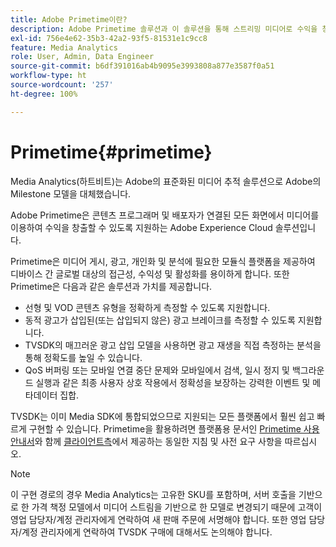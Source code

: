 ```yaml
---
title: Adobe Primetime이란?
description: Adobe Primetime 솔루션과 이 솔루션을 통해 스트리밍 미디어로 수익을 창출하는 방법을 알아봅니다.
exl-id: 756e4e62-35b3-42a2-93f5-81531e1c9cc8
feature: Media Analytics
role: User, Admin, Data Engineer
source-git-commit: b6df391016ab4b9095e3993808a877e3587f0a51
workflow-type: ht
source-wordcount: '257'
ht-degree: 100%

---
```


# Primetime{#primetime}

Media Analytics(하트비트)는 Adobe의 표준화된 미디어 추적 솔루션으로 Adobe의 Milestone 모델을 대체했습니다.

Adobe Primetime은 콘텐츠 프로그래머 및 배포자가 연결된 모든 화면에서 미디어를 이용하여 수익을 창출할 수 있도록 지원하는 Adobe Experience Cloud 솔루션입니다.

Primetime은 미디어 게시, 광고, 개인화 및 분석에 필요한 모듈식 플랫폼을 제공하여 디바이스 간 글로벌 대상의 접근성, 수익성 및 활성화를 용이하게 합니다. 또한 Primetime은 다음과 같은 솔루션과 가치를 제공합니다.

* 선형 및 VOD 콘텐츠 유형을 정확하게 측정할 수 있도록 지원합니다.
* 동적 광고가 삽입된(또는 삽입되지 않은) 광고 브레이크를 측정할 수 있도록 지원합니다.
* TVSDK의 매끄러운 광고 삽입 모델을 사용하면 광고 재생을 직접 측정하는 분석을 통해 정확도를 높일 수 있습니다.
* QoS 버퍼링 또는 모바일 연결 중단 문제와 모바일에서 검색, 일시 정지 및 백그라운드 실행과 같은 최종 사용자 상호 작용에서 정확성을 보장하는 강력한 이벤트 및 메타데이터 집합.
<!--
* Integrated support for Nielsen DTVR (linear) with ID3 metadata and DCR with CMS metadata.
-->

TVSDK는 이미 Media SDK에 통합되었으므로 지원되는 모든 플랫폼에서 훨씬 쉽고 빠르게 구현할 수 있습니다. <!--Primetime also supports the partnership with Nielsen.--> Primetime을 활용하려면 플랫폼용 문서인 [Primetime 사용 안내서](https://helpx.adobe.com/kr/primetime/user-guide.html)와 함께 [클라이언트측](/help/intro-to-ava/implementation-paths/client-side-path.md)에서 제공하는 동일한 지침 및 사전 요구 사항을 따르십시오.

>[!NOTE]
>
>이 구현 경로의 경우 Media Analytics는 고유한 SKU를 포함하며, 서버 호출을 기반으로 한 가격 책정 모델에서 미디어 스트림을 기반으로 한 모델로 변경되기 때문에 고객이 영업 담당자/계정 관리자에게 연락하여 새 판매 주문에 서명해야 합니다. 또한 영업 담당자/계정 관리자에게 연락하여 TVSDK 구매에 대해서도 논의해야 합니다.
